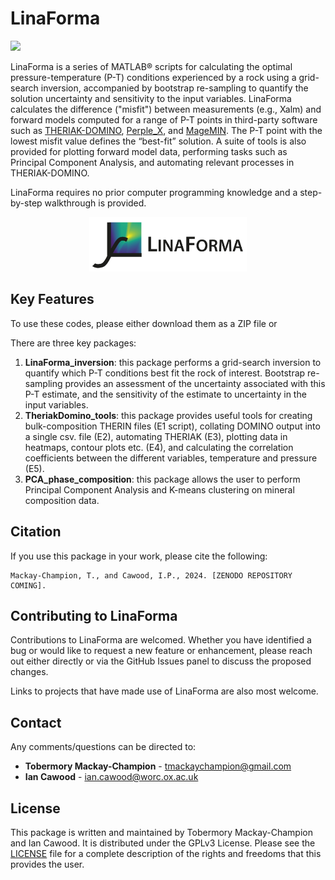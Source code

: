 # LinaForma

  <!-- License -->
  <a href="https://www.gnu.org/licenses/gpl-3.0">
    <img src="https://img.shields.io/badge/License-GPLv3-blue.svg" />
  </a>
</p>

LinaForma is a series of MATLAB® scripts for calculating the optimal pressure-temperature (P-T) conditions experienced by a rock using a grid-search inversion, accompanied by bootstrap re-sampling to quantify the solution uncertainty and sensitivity to the input variables. LinaForma calculates the difference ("misfit") between measurements (e.g., Xalm) and forward models computed for a range of P-T points in third-party software such as [THERIAK-DOMINO](https://titan.minpet.unibas.ch/minpet/theriak/prog11032020/), [Perple_X](https://www.perplex.ethz.ch/), and [MageMIN](https://github.com/ComputationalThermodynamics/MAGEMin). The P-T point with the lowest misfit value defines the “best-fit” solution. A suite of tools is also provided for plotting forward model data, performing tasks such as Principal Component Analysis, and automating relevant processes in THERIAK-DOMINO. 

LinaForma requires no prior computer programming knowledge and a step-by-step walkthrough is provided.

 <p align="center">
<img src="https://github.com/TMackay-Champion/LinaForma/blob/05e58a21e651066dc0452beaa799e8eab52530d0/images/logo_heatmap.jpg", width="50%">
</p>


Key Features
-------
To use these codes, please either download them as a ZIP file or 

There are three key packages:
1) **LinaForma_inversion**: this package performs a grid-search inversion to quantify which P-T conditions best fit the rock of interest. Bootstrap re-sampling provides an assessment of the uncertainty associated with this P-T estimate, and the sensitivity of the estimate to uncertainty in the input variables.
2) **TheriakDomino_tools**: this package provides useful tools for creating bulk-composition THERIN files (E1 script), collating DOMINO output into a single csv. file (E2), automating THERIAK (E3), plotting data in heatmaps, contour plots etc. (E4), and calculating the correlation coefficients between the different variables, temperature and pressure (E5).
3) **PCA_phase_composition**: this package allows the user to perform Principal Component Analysis and K-means clustering on mineral composition data.


Citation
--------
If you use this package in your work, please cite the following:

```console
Mackay-Champion, T., and Cawood, I.P., 2024. [ZENODO REPOSITORY COMING].
```


Contributing to LinaForma
----------------------------
Contributions to LinaForma are welcomed. Whether you have identified a bug or would like to request a new feature or enhancement, please reach out either directly or via the GitHub Issues panel to discuss the proposed changes.

Links to projects that have made use of LinaForma are also most welcome.


Contact
-------
Any comments/questions can be directed to:
* **Tobermory Mackay-Champion** - tmackaychampion@gmail.com
* **Ian Cawood** - ian.cawood@worc.ox.ac.uk

License
-------
This package is written and maintained by Tobermory Mackay-Champion and Ian Cawood. It is distributed under the GPLv3 License. Please see the [LICENSE](LICENSE) file for a complete description of the rights and freedoms that this provides the user.

